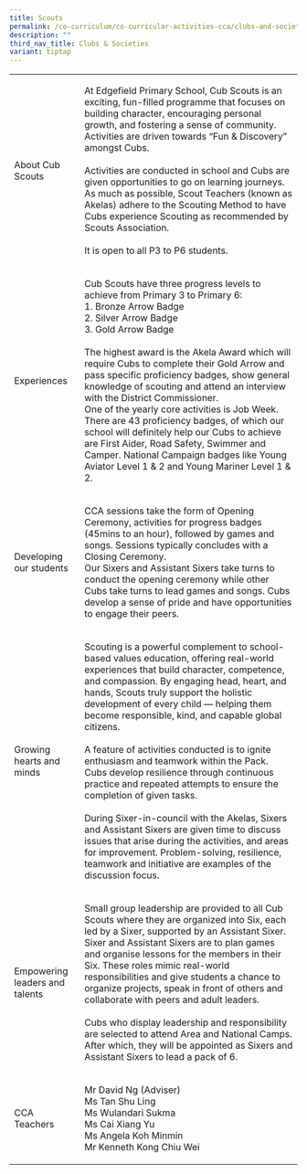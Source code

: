 ```yaml
---
title: Scouts
permalink: /co-curriculum/co-curricular-activities-cca/clubs-and-societies/scouts/
description: ""
third_nav_title: Clubs & Societies
variant: tiptap
---
```

<table style="minWidth: 50px">
<colgroup>
<col>
<col>
</colgroup>
<tbody>
<tr>
<td rowspan="1" colspan="1">
<p>About Cub Scouts</p>
</td>
<td rowspan="1" colspan="1">
<p>At Edgefield Primary School, Cub Scouts is an exciting, fun-filled programme
that focuses on building character, encouraging personal growth, and fostering
a sense of community. Activities are driven towards “Fun &amp; Discovery”
amongst Cubs.
<br>
<br>Activities are conducted in school and Cubs are given opportunities to
go on learning journeys. As much as possible, Scout Teachers (known as
Akelas) adhere to the Scouting Method to have Cubs experience Scouting
as recommended by Scouts Association.
<br>
<br>It is open to all P3 to P6 students.</p>
</td>
</tr>
<tr>
<td rowspan="1" colspan="1">
<p>Experiences</p>
</td>
<td rowspan="1" colspan="1">
<p>Cub Scouts have three progress levels to achieve from Primary 3 to Primary
6:
<br>1. Bronze Arrow Badge
<br>2. Silver Arrow Badge
<br>3. Gold Arrow Badge
<br>
<br>The highest award is the Akela Award which will require Cubs to complete
their Gold Arrow and pass specific proficiency badges, show general knowledge
of scouting and attend an interview with the District Commissioner.
<br>One of the yearly core activities is Job Week. There are 43 proficiency
badges, of which our school will definitely help our Cubs to achieve are
First Aider, Road Safety, Swimmer and Camper. National Campaign badges
like Young Aviator Level 1 &amp; 2 and Young Mariner Level 1 &amp; 2.</p>
</td>
</tr>
<tr>
<td rowspan="1" colspan="1">
<p>Developing our students</p>
</td>
<td rowspan="1" colspan="1">
<p>CCA sessions take the form of Opening Ceremony, activities for progress
badges (45mins to an hour), followed by games and songs. Sessions typically
concludes with a Closing Ceremony.
<br>Our Sixers and Assistant Sixers take turns to conduct the opening ceremony
while other Cubs take turns to lead games and songs. Cubs develop a sense
of pride and have opportunities to engage their peers.</p>
</td>
</tr>
<tr>
<td rowspan="1" colspan="1">
<p>Growing hearts and minds</p>
</td>
<td rowspan="1" colspan="1">
<p>Scouting is a powerful complement to school-based values education, offering
real-world experiences that build character, competence, and compassion.
By engaging head, heart, and hands, Scouts truly support the holistic development
of every child — helping them become responsible, kind, and capable global
citizens.
<br>
<br>A feature of activities conducted is to ignite enthusiasm and teamwork
within the Pack. Cubs develop resilience through continuous practice and
repeated attempts to ensure the completion of given tasks.
<br>
<br>During Sixer-in-council with the Akelas, Sixers and Assistant Sixers are
given time to discuss issues that arise during the activities, and areas
for improvement. Problem-solving, resilience, teamwork and initiative are
examples of the discussion focus.</p>
</td>
</tr>
<tr>
<td rowspan="1" colspan="1">
<p>Empowering leaders and talents</p>
</td>
<td rowspan="1" colspan="1">
<p>Small group leadership are provided to all Cub Scouts where they are organized
into Six, each led by a Sixer, supported by an Assistant Sixer. Sixer and
Assistant Sixers are to plan games and organise lessons for the members
in their Six. These roles mimic real-world responsibilities and give students
a chance to organize projects, speak in front of others and collaborate
with peers and adult leaders.
<br>
<br>Cubs who display leadership and responsibility are selected to attend
Area and National Camps. After which, they will be appointed as Sixers
and Assistant Sixers to lead a pack of 6.</p>
</td>
</tr>
<tr>
<td rowspan="1" colspan="1">
<p>CCA Teachers</p>
</td>
<td rowspan="1" colspan="1">
<p>Mr David Ng (Adviser)
<br>Ms Tan Shu Ling
<br>Ms Wulandari Sukma
<br>Ms Cai Xiang Yu
<br>Ms Angela Koh Minmin
<br>Mr Kenneth Kong Chiu Wei</p>
</td>
</tr>
</tbody>
</table>
<p></p>